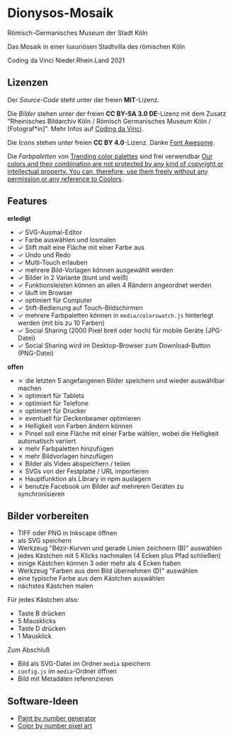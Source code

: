 # Dionysos-Mosaik

Römisch-Germanisches Museum der Stadt Köln

Das Mosaik in einer luxuriösen Stadtvilla des römischen Köln

Coding da Vinci Nieder.Rhein.Land 2021

## Lizenzen

Der *Source-Code* steht unter der freien **MIT**-Lizenz.

Die *Bilder* stehen unter der freien **CC BY-SA 3.0 DE**-Lizenz mit dem Zusatz "Rheinisches Bildarchiv Köln / Römisch Germanisches Museum Köln / [Fotograf*in]".
Mehr Infos auf [Coding da Vinci](https://codingdavinci.de/daten/das-mosaik-einer-luxurioesen-stadtvilla-des-roemischen-koeln).

Die *Icons* stehen unter freien **CC BY 4.0**-Lizenz. Danke [Font Awesome](https://fontawesome.com/v5.15/icons?d=gallery&p=2&m=free).

Die *Farbpaletten* von [Trending color palettes](https://coolors.co/palettes/trending) sind frei verwendbar [Our colors and their combination are not protected by any kind of copyright or intellectual property. You can, therefore, use them freely without any permission or any reference to Coolors](https://help.coolors.co/hc/en-us/articles/360010649799-Do-I-need-special-permissions-to-use-your-colors-).

## Features

**erledigt**

- &check; SVG-Ausmal-Editor
- &check; Farbe auswählen und losmalen
- &check; Stift malt eine Fläche mit einer Farbe aus
- &check; Undo und Redo
- &check; Multi-Touch erlauben
- &check; mehrere Bild-Vorlagen können ausgewählt werden
- &check; Bilder in 2 Variante (bunt und weiß)
- &check; Funktionsleisten können an allen 4 Rändern angeordnet werden
- &check; läuft im Browser
- &check; optimiert für Computer
- &check; Stift-Bedienung auf Touch-Bildschirmen
- &check; mehrere Farbpaletten können in `media/colorswatch.js` hinterlegt werden (mit bis zu 10 Farben)
- &check; Social Sharing (2000 Pixel breit oder hoch) für mobile Geräte (JPG-Datei)
- &check; Social Sharing wird im Desktop-Browser zum Download-Button (PNG-Datei)

**offen**

- &cross; die letzten 5 angefangenen Bilder speichern und wieder auswählbar machen
- &cross; optimiert für Tablets
- &cross; optimiert für Telefone
- &cross; optimiert für Drucker
- &cross; eventuell für Deckenbeamer optimieren
- &cross; Helligkeit von Farben ändern können
- &cross; Pinsel soll eine Fläche mit einer Farbe wählen, wobei die Helligkeit automatisch variiert
- &cross; mehr Farbpaletten hinzufügen
- &cross; mehr Bildvorlagen hinzufügen
- &cross; Bilder als Video abspeichern / teilen
- &cross; SVGs von der Festplatte / URL importieren
- &cross; Hauptfunktion als Library in npm auslagern
- &cross; benutze Facebook um Bilder auf mehreren Geräten zu synchronisieren

## Bilder vorbereiten

- TIFF oder PNG in Inkscape öffnen
- als SVG speichern
- Werkzeug "Bézir-Kurven und gerade Linien zeichnern (B)" auswählen
- jedes Kästchen mit 5 Klicks nachmalen (4 Ecken plus Pfad schließen)
- einige Kästchen können 3 oder mehr als 4 Ecken haben
- Werkzeug "Farben aus dem Bild übernehmen (D)" auswählen
- eine typische Farbe aus dem Kästchen auswählen
- nächstes Kästchen malen

Für jedes Kästchen also:

- Taste B drücken
- 5 Mausklicks
- Taste D drücken
- 1 Mausklick

Zum Abschluß

- Bild als SVG-Datei im Ordner `media` speichern
- `config.js` im `media`-Ordner öffnen
- Bild mit Metadaten referenzieren

## Software-Ideen

- [Paint by number generator](https://drake7707.github.io/paintbynumbersgenerator/index.html)
- [Color by number pixel art](https://codepen.io/mathhulk/pen/VwaXOXR)
